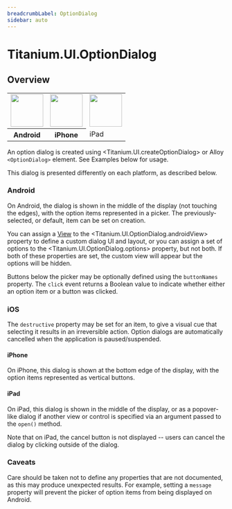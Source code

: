 ```yaml
---
breadcrumbLabel: OptionDialog
sidebar: auto
---
```


# Titanium.UI.OptionDialog

<ProxySummary/>

## Overview

<table id="platformComparison">
  <tr>
    <td><img src="images/optiondialog/optiondialog_android.png" height="75" /></td>
    <td><img src="images/optiondialog/optiondialog_iphone.png" height="75" /></td>
    <td><img src="images/optiondialog/optiondialog_ipad.png" height="75" /></td>
  </tr>
  <tr><th>Android</th><th>iPhone</th><td>iPad</td></tr>
</table>

An option dialog is created using <Titanium.UI.createOptionDialog> or Alloy `<OptionDialog>`
element. See Examples below for usage.

This dialog is presented differently on each platform, as described below.

### Android

On Android, the dialog is shown in the middle of the display (not touching the edges),
with the option items represented in a picker. The previously-selected, or default, item can be
set on creation.

You can assign a [View](Titanium.UI.View) to the <Titanium.UI.OptionDialog.androidView> property
to define a custom dialog UI and layout, or you can assign a set of options to the
<Titanium.UI.OptionDialog.options> property, but not both. If both of these properties are set, the custom view
will appear but the options will be hidden.

Buttons below the picker may be optionally defined using the `buttonNames` property.
The `click` event returns a Boolean value to indicate whether either an option item or a button was clicked.

### iOS

The `destructive` property may be set for an item, to give a visual cue that selecting it
results in an irreversible action. Option dialogs are automatically cancelled when the application is paused/suspended.

#### iPhone

On iPhone, this dialog is shown at the bottom edge of the display, with the option items
represented as vertical buttons.

#### iPad

On iPad, this dialog is shown in the middle of the display, or as a popover-like dialog if
another view or control is specified via an argument passed to the `open()` method.

Note that on iPad, the cancel button is not displayed -- users can cancel the dialog
by clicking outside of the dialog.

### Caveats

Care should be taken not to define any properties that are not documented, as this may produce
unexpected results. For example, setting a `message` property will prevent the picker of option
items from being displayed on Android.

<ApiDocs/>
